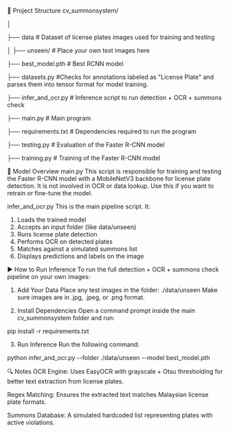 📁 Project Structure
cv_summonsystem/

│

├── data                  # Dataset of license plates images used for training and testing

│   ├── unseen/           # Place your own test images here

├── best_model.pth        # Best RCNN model

├── datasets.py           #Checks for annotations labeled as "License Plate" and parses them into tensor format for model training.

├── infer_and_ocr.py      # Inference script to run detection + OCR + summons check

├── main.py               # Main program

├── requirements.txt      # Dependencies required to run the program

├── testing.py            # Evaluation of the Faster R-CNN model

├── training.py           # Training of the Faster R-CNN model

🧠 Model Overview
main.py
This script is responsible for training and testing the Faster R-CNN model with a MobileNetV3 backbone for license plate detection. It is not involved in OCR or data lookup. Use this if you want to retrain or fine-tune the model.

infer_and_ocr.py
This is the main pipeline script. It:

1. Loads the trained model
2. Accepts an input folder (like data/unseen)
3. Runs license plate detection
4. Performs OCR on detected plates
5. Matches against a simulated summons list
6. Displays predictions and labels on the image

▶️ How to Run Inference
To run the full detection + OCR + summons check pipeline on your own images:

1. Add Your Data
Place any test images in the folder: ./data/unseen
Make sure images are in .jpg, .jpeg, or .png format.

2. Install Dependencies
Open a command prompt inside the main cv_summonsystem folder and run:

pip install -r requirements.txt

3. Run Inference
Run the following command:

python infer_and_ocr.py --folder ./data/unseen --model best_model.pth

🔍 Notes
OCR Engine: Uses EasyOCR with grayscale + Otsu thresholding for better text extraction from license plates.

Regex Matching: Ensures the extracted text matches Malaysian license plate formats.

Summons Database: A simulated hardcoded list representing plates with active violations.
